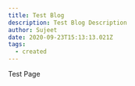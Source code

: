 ```yaml
---
title: Test Blog
description: Test Blog Description
author: Sujeet
date: 2020-09-23T15:13:13.021Z
tags:
  - created
---
```

T﻿est Page